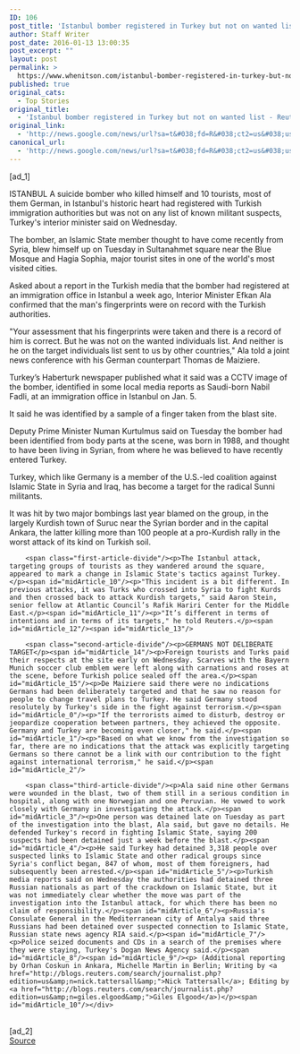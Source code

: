 ```yaml
---
ID: 106
post_title: 'Istanbul bomber registered in Turkey but not on wanted list &#8211; Reuters'
author: Staff Writer
post_date: 2016-01-13 13:00:35
post_excerpt: ""
layout: post
permalink: >
  https://www.whenitson.com/istanbul-bomber-registered-in-turkey-but-not-on-wanted-list-reuters/
published: true
original_cats:
  - Top Stories
original_title:
  - 'Istanbul bomber registered in Turkey but not on wanted list - Reuters'
original_link:
  - 'http://news.google.com/news/url?sa=t&#038;fd=R&#038;ct2=us&#038;usg=AFQjCNHmyu_k1GjPm2Li7B64MQOho2vo3Q&#038;clid=c3a7d30bb8a4878e06b80cf16b898331&#038;cid=52779028393947&#038;ei=ckqWVoiADYnIwAGXhIyIAQ&#038;url=http://www.reuters.com/article/us-turkey-blast-arrests-idUSKCN0UR0PM20160113'
canonical_url:
  - 'http://news.google.com/news/url?sa=t&#038;fd=R&#038;ct2=us&#038;usg=AFQjCNHmyu_k1GjPm2Li7B64MQOho2vo3Q&#038;clid=c3a7d30bb8a4878e06b80cf16b898331&#038;cid=52779028393947&#038;ei=ckqWVoiADYnIwAGXhIyIAQ&#038;url=http://www.reuters.com/article/us-turkey-blast-arrests-idUSKCN0UR0PM20160113'
---
```

 [ad_1]
<br><div id="articleText">
<span id="midArticle_start"/>

<span id="midArticle_0"/><span class="focusParagraph" readability="7"><p><span class="articleLocation">ISTANBUL</span> A suicide bomber who killed himself and 10 tourists, most of them German, in Istanbul's historic heart had registered with Turkish immigration authorities but was not on any list of known militant suspects, Turkey's interior minister said on Wednesday.</p></span><span id="midArticle_1"/><p>The bomber, an Islamic State member thought to have come recently from Syria, blew himself up on Tuesday in Sultanahmet square near the Blue Mosque and Hagia Sophia, major tourist sites in one of the world's most visited cities.</p><span id="midArticle_2"/><p>Asked about a report in the Turkish media that the bomber had registered at an immigration office in Istanbul a week ago, Interior Minister Efkan Ala confirmed that the man's fingerprints were on record with the Turkish authorities.</p><span id="midArticle_3"/><p>"Your assessment that his fingerprints were taken and there is a record of him is correct. But he was not on the wanted individuals list. And neither is he on the target individuals list sent to us by other countries," Ala told a joint news conference with his German counterpart Thomas de Maiziere.</p><span id="midArticle_4"/><p>Turkey’s Haberturk newspaper published what it said was a CCTV image of the bomber, identified in some local media reports as Saudi-born Nabil Fadli, at an immigration office in Istanbul on Jan. 5.</p><span id="midArticle_5"/><p>It said he was identified by a sample of a finger taken from the blast site.</p><span id="midArticle_6"/><p>Deputy Prime Minister Numan Kurtulmus said on Tuesday the bomber had been identified from body parts at the scene, was born in 1988, and thought to have been living in Syrian, from where he was believed to have recently entered Turkey.</p><span id="midArticle_7"/><p>Turkey, which like Germany is a member of the U.S.-led coalition against Islamic State in Syria and Iraq, has become a target for the radical Sunni militants. </p><span id="midArticle_8"/><p>It was hit by two major bombings last year blamed on the group, in the largely Kurdish town of Suruc near the Syrian border and in the capital Ankara, the latter killing more than 100 people at a pro-Kurdish rally in the worst attack of its kind on Turkish soil.</p><span id="midArticle_9"/>
        
        <span class="first-article-divide"/><p>The Istanbul attack, targeting groups of tourists as they wandered around the square, appeared to mark a change in Islamic State's tactics against Turkey.</p><span id="midArticle_10"/><p>"This incident is a bit different. In previous attacks, it was Turks who crossed into Syria to fight Kurds and then crossed back to attack Kurdish targets," said Aaron Stein, senior fellow at Atlantic Council’s Rafik Hariri Center for the Middle East.</p><span id="midArticle_11"/><p>"It’s different in terms of intentions and in terms of its targets," he told Reuters.</p><span id="midArticle_12"/><span id="midArticle_13"/>
        
        <span class="second-article-divide"/><p>GERMANS NOT DELIBERATE TARGET</p><span id="midArticle_14"/><p>Foreign tourists and Turks paid their respects at the site early on Wednesday. Scarves with the Bayern Munich soccer club emblem were left along with carnations and roses at the scene, before Turkish police sealed off the area.</p><span id="midArticle_15"/><p>De Maiziere said there were no indications Germans had been deliberately targeted and that he saw no reason for people to change travel plans to Turkey. He said Germany stood resolutely by Turkey's side in the fight against terrorism.</p><span id="midArticle_0"/><p>"If the terrorists aimed to disturb, destroy or jeopardize cooperation between partners, they achieved the opposite. Germany and Turkey are becoming even closer," he said.</p><span id="midArticle_1"/><p>"Based on what we know from the investigation so far, there are no indications that the attack was explicitly targeting Germans so there cannot be a link with our contribution to the fight against international terrorism," he said.</p><span id="midArticle_2"/>
        
        <span class="third-article-divide"/><p>Ala said nine other Germans were wounded in the blast, two of them still in a serious condition in hospital, along with one Norwegian and one Peruvian. He vowed to work closely with Germany in investigating the attack.</p><span id="midArticle_3"/><p>One person was detained late on Tuesday as part of the investigation into the blast, Ala said, but gave no details. He defended Turkey's record in fighting Islamic State, saying 200 suspects had been detained just a week before the blast.</p><span id="midArticle_4"/><p>He said Turkey had detained 3,318 people over suspected links to Islamic State and other radical groups since Syria's conflict began, 847 of whom, most of them foreigners, had subsequently been arrested.</p><span id="midArticle_5"/><p>Turkish media reports said on Wednesday the authorities had detained three Russian nationals as part of the crackdown on Islamic State, but it was not immediately clear whether the move was part of the investigation into the Istanbul attack, for which there has been no claim of responsibility.</p><span id="midArticle_6"/><p>Russia's Consulate General in the Mediterranean city of Antalya said three Russians had been detained over suspected connection to Islamic State, Russian state news agency RIA said.</p><span id="midArticle_7"/><p>Police seized documents and CDs in a search of the premises where they were staying, Turkey's Dogan News Agency said.</p><span id="midArticle_8"/><span id="midArticle_9"/><p> (Additional reporting by Orhan Coskun in Ankara, Michelle Martin in Berlin; Writing by <a href="http://blogs.reuters.com/search/journalist.php?edition=us&amp;n=nick.tattersall&amp;">Nick Tattersall</a>; Editing by <a href="http://blogs.reuters.com/search/journalist.php?edition=us&amp;n=giles.elgood&amp;">Giles Elgood</a>)</p><span id="midArticle_10"/></div>
<br>[ad_2]
<br><a href="http://news.google.com/news/url?sa=t&#038;fd=R&#038;ct2=us&#038;usg=AFQjCNHmyu_k1GjPm2Li7B64MQOho2vo3Q&#038;clid=c3a7d30bb8a4878e06b80cf16b898331&#038;cid=52779028393947&#038;ei=ckqWVoiADYnIwAGXhIyIAQ&#038;url=http://www.reuters.com/article/us-turkey-blast-arrests-idUSKCN0UR0PM20160113">Source </a>